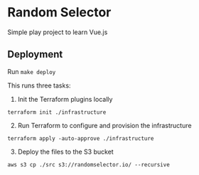 # Random Selector

Simple play project to learn Vue.js

## Deployment


Run `make deploy`

This runs three tasks:

1. Init the Terraform plugins locally

```
terraform init ./infrastructure
```

2. Run Terraform to configure and provision the infrastructure

```
terraform apply -auto-approve ./infrastructure
```

3. Deploy the files to the S3 bucket

```
aws s3 cp ./src s3://randomselector.io/ --recursive
```
